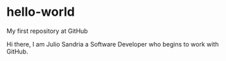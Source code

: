 # hello-world
My first repository at GitHub

Hi there, I am Julio Sandria a Software Developer who begins to
work with GitHub.
